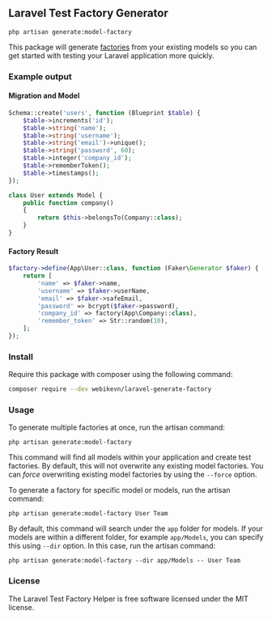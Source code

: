## Laravel Test Factory Generator

`php artisan generate:model-factory`

This package will generate [factories](https://laravel.com/docs/master/database-testing#writing-factories) from your existing models so you can get started with testing your Laravel application more quickly.

### Example output

#### Migration and Model
```php
Schema::create('users', function (Blueprint $table) {
    $table->increments('id');
    $table->string('name');
    $table->string('username');
    $table->string('email')->unique();
    $table->string('password', 60);
    $table->integer('company_id');
    $table->rememberToken();
    $table->timestamps();
});

class User extends Model {
    public function company()
    {
        return $this->belongsTo(Company::class);
    }
}
```

#### Factory Result

```php
$factory->define(App\User::class, function (Faker\Generator $faker) {
    return [
        'name' => $faker->name,
        'username' => $faker->userName,
        'email' => $faker->safeEmail,
        'password' => bcrypt($faker->password),
        'company_id' => factory(App\Company::class),
        'remember_token' => Str::random(10),
    ];
});
```


### Install

Require this package with composer using the following command:

```bash
composer require --dev webikevn/laravel-generate-factory
```

### Usage

To generate multiple factories at once, run the artisan command:

`php artisan generate:model-factory`

This command will find all models within your application and create test factories. By default, this will not overwrite any existing model factories. You can _force_ overwriting existing model factories by using the `--force` option.

To generate a factory for specific model or models, run the artisan command:

`php artisan generate:model-factory User Team`

By default, this command will search under the `app` folder for models. If your models are within a different folder, for example `app/Models`, you can specify this using `--dir` option. In this case, run the artisan command:

`php artisan generate:model-factory --dir app/Models -- User Team`

### License

The Laravel Test Factory Helper is free software licensed under the MIT license.
